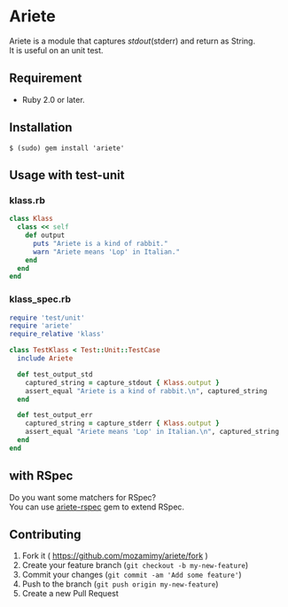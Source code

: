 # Ariete

Ariete is a module that captures $stdout($stderr) and return as String.  
It is useful on an unit test.

## Requirement

- Ruby 2.0 or later.

## Installation

```shell
$ (sudo) gem install 'ariete'
```

## Usage with test-unit

### klass.rb

```ruby
class Klass
  class << self
    def output
      puts "Ariete is a kind of rabbit."
      warn "Ariete means 'Lop' in Italian."
    end
  end
end
```

### klass_spec.rb

```ruby
require 'test/unit'
require 'ariete'
require_relative 'klass'

class TestKlass < Test::Unit::TestCase
  include Ariete

  def test_output_std
    captured_string = capture_stdout { Klass.output }
    assert_equal "Ariete is a kind of rabbit.\n", captured_string
  end

  def test_output_err
    captured_string = capture_stderr { Klass.output }
    assert_equal "Ariete means 'Lop' in Italian.\n", captured_string
  end
end
```

## with RSpec

Do you want some matchers for RSpec?  
You can use [ariete-rspec](https://github.com/mozamimy/ariete-rspec) gem to extend RSpec.

## Contributing

1. Fork it ( https://github.com/mozamimy/ariete/fork )
2. Create your feature branch (`git checkout -b my-new-feature`)
3. Commit your changes (`git commit -am 'Add some feature'`)
4. Push to the branch (`git push origin my-new-feature`)
5. Create a new Pull Request
